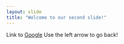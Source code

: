 ```yaml
---
layout: slide
title: "Welcome to our second slide!"
---
```

Link to [Google](https://google.com)
Use the left arrow to go back!
